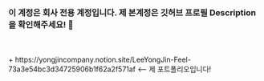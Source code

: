 ### 이 계정은 회사 전용 계정입니다. 제 본계정은 깃허브 프로필 Description을 확인해주세요! 👋
<br/>
<br/>
+ https://yongjincompany.notion.site/LeeYongJin-Feel-73a3e54bc3d34725906b1f62a2f571af <-- 제 포트폴리오입니다!
